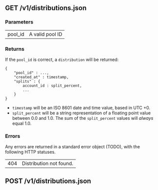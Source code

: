 ## GET /v1/distributions.json

### Parameters
<table class="parameters">
<tr><td class="param">pool_id</td><td class="value">A valid pool ID</td></tr>
</table>

### Returns

If the `pool_id` is correct, a `distribution` will be returned:

	{
	    "pool_id" : ...,
	    "created_at" : timestamp,
		"splits" : {
			account_id : split_percent,
			...
		}
    }	

- `timestamp` will be an ISO 8601 date and time value, based in UTC +0.
- `split_percent` will be a string representation of a floating point value between 0.0 and 1.0. The sum of the `split_percent` values will *always* equal 1.0.

### Errors

Any errors are returned in a standard error object (TODO), with the following HTTP statuses.

<table class="errors">
<tr><td class="code">404</td><td class="reason">Distribution not found.</td></tr>
</table>

## POST /v1/distributions.json
